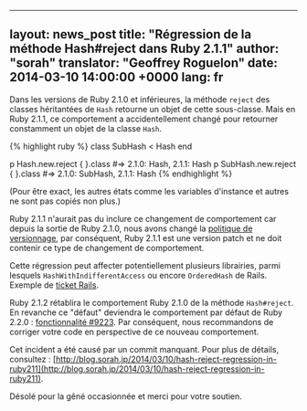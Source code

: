   ---
layout: news_post
title: "Régression de la méthode Hash#reject dans Ruby 2.1.1"
author: "sorah"
translator: "Geoffrey Roguelon"
date: 2014-03-10 14:00:00 +0000
lang: fr
---

Dans les versions de Ruby 2.1.0 et inférieures, la méthode `reject` des classes
héritantées de `Hash` retourne un objet de cette sous-classe. Mais en Ruby 2.1.1,
ce comportement a accidentellement changé pour retourner constamment un objet de
la classe `Hash`.

{% highlight ruby %}
class SubHash < Hash
end

p Hash.new.reject { }.class
#=> 2.1.0: Hash, 2.1.1: Hash
p SubHash.new.reject { }.class
#=> 2.1.0: SubHash, 2.1.1: Hash
{% endhighlight %}

(Pour être exact, les autres états comme les variables d'instance et autres ne
sont pas copiés non plus.)

Ruby 2.1.1 n'aurait pas du inclure ce changement de comportement car depuis la
sortie de Ruby 2.1.0, nous avons changé la
[politique de versionnage](https://www.ruby-lang.org/fr/news/2013/12/21/semantic-versioning-after-2-1-0/),
par conséquent, Ruby 2.1.1 est une version patch et ne doit contenir ce type
de changement de comportement.

Cette régression peut affecter potentiellement plusieurs librairies, parmi
lesquels `HashWithIndifferentAccess` ou encore `OrderedHash` de Rails.
Exemple de
[ticket Rails](https://github.com/rails/rails/issues/14188).

Ruby 2.1.2 rétablira le comportement Ruby 2.1.0 de la méthode `Hash#reject`.
En revanche ce "défaut" deviendra le comportement par défaut de Ruby 2.2.0 :
[fonctionnalité #9223](https://bugs.ruby-lang.org/issues/9223).
Par conséquent, nous recommandons de corriger votre code en perspective de
ce nouveau comportement.

Cet incident a été causé par un commit manquant. Pour plus de détails, consultez :
[http://blog.sorah.jp/2014/03/10/hash-reject-regression-in-ruby211](http://blog.sorah.jp/2014/03/10/hash-reject-regression-in-ruby211).

Désolé pour la gêné occasionnée et merci pour votre soutien.
